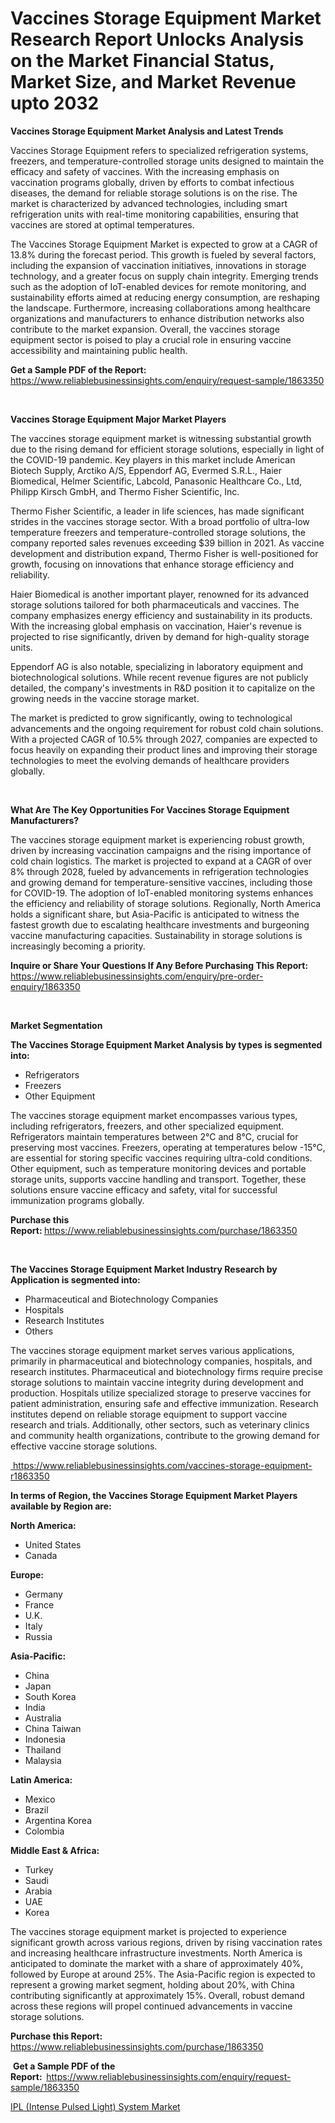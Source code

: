 <p><h1>Vaccines Storage Equipment Market Research Report Unlocks Analysis on the Market Financial Status, Market Size, and Market Revenue upto 2032</h1></p><p><strong>Vaccines Storage Equipment Market Analysis and Latest Trends</strong></p>
<p><p>Vaccines Storage Equipment refers to specialized refrigeration systems, freezers, and temperature-controlled storage units designed to maintain the efficacy and safety of vaccines. With the increasing emphasis on vaccination programs globally, driven by efforts to combat infectious diseases, the demand for reliable storage solutions is on the rise. The market is characterized by advanced technologies, including smart refrigeration units with real-time monitoring capabilities, ensuring that vaccines are stored at optimal temperatures.</p><p>The Vaccines Storage Equipment Market is expected to grow at a CAGR of 13.8% during the forecast period. This growth is fueled by several factors, including the expansion of vaccination initiatives, innovations in storage technology, and a greater focus on supply chain integrity. Emerging trends such as the adoption of IoT-enabled devices for remote monitoring, and sustainability efforts aimed at reducing energy consumption, are reshaping the landscape. Furthermore, increasing collaborations among healthcare organizations and manufacturers to enhance distribution networks also contribute to the market expansion. Overall, the vaccines storage equipment sector is poised to play a crucial role in ensuring vaccine accessibility and maintaining public health.</p></p>
<p><strong>Get a Sample PDF of the Report:&nbsp;</strong> <a href="https://www.reliablebusinessinsights.com/enquiry/request-sample/1863350?utm_campaign=2789&utm_medium=2&utm_source=Github&utm_content=ia&utm_term=05032025&utm_id=vaccines-storage-equipment">https://www.reliablebusinessinsights.com/enquiry/request-sample/1863350</a></p>
<p>&nbsp;</p>
<p><strong>Vaccines Storage Equipment Major Market Players</strong></p>
<p><p>The vaccines storage equipment market is witnessing substantial growth due to the rising demand for efficient storage solutions, especially in light of the COVID-19 pandemic. Key players in this market include American Biotech Supply, Arctiko A/S, Eppendorf AG, Evermed S.R.L., Haier Biomedical, Helmer Scientific, Labcold, Panasonic Healthcare Co., Ltd, Philipp Kirsch GmbH, and Thermo Fisher Scientific, Inc.</p><p>Thermo Fisher Scientific, a leader in life sciences, has made significant strides in the vaccines storage sector. With a broad portfolio of ultra-low temperature freezers and temperature-controlled storage solutions, the company reported sales revenues exceeding $39 billion in 2021. As vaccine development and distribution expand, Thermo Fisher is well-positioned for growth, focusing on innovations that enhance storage efficiency and reliability.</p><p>Haier Biomedical is another important player, renowned for its advanced storage solutions tailored for both pharmaceuticals and vaccines. The company emphasizes energy efficiency and sustainability in its products. With the increasing global emphasis on vaccination, Haier's revenue is projected to rise significantly, driven by demand for high-quality storage units.</p><p>Eppendorf AG is also notable, specializing in laboratory equipment and biotechnological solutions. While recent revenue figures are not publicly detailed, the company's investments in R&D position it to capitalize on the growing needs in the vaccine storage market.</p><p>The market is predicted to grow significantly, owing to technological advancements and the ongoing requirement for robust cold chain solutions. With a projected CAGR of 10.5% through 2027, companies are expected to focus heavily on expanding their product lines and improving their storage technologies to meet the evolving demands of healthcare providers globally.</p></p>
<p>&nbsp;</p>
<p><strong>What Are The Key Opportunities For Vaccines Storage Equipment Manufacturers?</strong></p>
<p><p>The vaccines storage equipment market is experiencing robust growth, driven by increasing vaccination campaigns and the rising importance of cold chain logistics. The market is projected to expand at a CAGR of over 8% through 2028, fueled by advancements in refrigeration technologies and growing demand for temperature-sensitive vaccines, including those for COVID-19. The adoption of IoT-enabled monitoring systems enhances the efficiency and reliability of storage solutions. Regionally, North America holds a significant share, but Asia-Pacific is anticipated to witness the fastest growth due to escalating healthcare investments and burgeoning vaccine manufacturing capacities. Sustainability in storage solutions is increasingly becoming a priority.</p></p>
<p><strong>Inquire or Share Your Questions If Any Before Purchasing This Report:</strong> <a href="https://www.reliablebusinessinsights.com/enquiry/pre-order-enquiry/1863350?utm_campaign=2789&utm_medium=2&utm_source=Github&utm_content=ia&utm_term=05032025&utm_id=vaccines-storage-equipment">https://www.reliablebusinessinsights.com/enquiry/pre-order-enquiry/1863350</a></p>
<p>&nbsp;</p>
<p><strong>Market Segmentation</strong></p>
<p><strong>The Vaccines Storage Equipment Market Analysis by types is segmented into:</strong></p>
<p><ul><li>Refrigerators</li><li>Freezers</li><li>Other Equipment</li></ul></p>
<p><p>The vaccines storage equipment market encompasses various types, including refrigerators, freezers, and other specialized equipment. Refrigerators maintain temperatures between 2°C and 8°C, crucial for preserving most vaccines. Freezers, operating at temperatures below -15°C, are essential for storing specific vaccines requiring ultra-cold conditions. Other equipment, such as temperature monitoring devices and portable storage units, supports vaccine handling and transport. Together, these solutions ensure vaccine efficacy and safety, vital for successful immunization programs globally.</p></p>
<p><strong>Purchase this Report:&nbsp;</strong><a href="https://www.reliablebusinessinsights.com/purchase/1863350?utm_campaign=2789&utm_medium=2&utm_source=Github&utm_content=ia&utm_term=05032025&utm_id=vaccines-storage-equipment">https://www.reliablebusinessinsights.com/purchase/1863350</a></p>
<p>&nbsp;</p>
<p><strong>The Vaccines Storage Equipment Market Industry Research by Application is segmented into:</strong></p>
<p><ul><li>Pharmaceutical and Biotechnology Companies</li><li>Hospitals</li><li>Research Institutes</li><li>Others</li></ul></p>
<p><p>The vaccines storage equipment market serves various applications, primarily in pharmaceutical and biotechnology companies, hospitals, and research institutes. Pharmaceutical and biotechnology firms require precise storage solutions to maintain vaccine integrity during development and production. Hospitals utilize specialized storage to preserve vaccines for patient administration, ensuring safe and effective immunization. Research institutes depend on reliable storage equipment to support vaccine research and trials. Additionally, other sectors, such as veterinary clinics and community health organizations, contribute to the growing demand for effective vaccine storage solutions.</p></p>
<p><a href="https://www.reliablebusinessinsights.com/vaccines-storage-equipment-r1863350?utm_campaign=2789&utm_medium=2&utm_source=Github&utm_content=ia&utm_term=05032025&utm_id=vaccines-storage-equipment">&nbsp;https://www.reliablebusinessinsights.com/vaccines-storage-equipment-r1863350</a></p>
<p><strong>In terms of Region, the Vaccines Storage Equipment Market Players available by Region are:</strong></p>
<p>
    <p> <strong> North America: </strong>
        <ul>
            <li>United States</li>
            <li>Canada</li>
        </ul>
        </p> 
    <p> <strong> Europe: </strong>
        <ul>
            <li>Germany</li>
            <li>France</li>
            <li>U.K.</li>
            <li>Italy</li>
            <li>Russia</li>
        </ul>
        </p> 
    <p> <strong> Asia-Pacific: </strong>
        <ul>
            <li>China</li>
            <li>Japan</li>
            <li>South Korea</li>
            <li>India</li>
            <li>Australia</li>
            <li>China Taiwan</li>
            <li>Indonesia</li>
            <li>Thailand</li>
            <li>Malaysia</li>
        </ul>
        </p> 
    <p> <strong> Latin America: </strong>
        <ul>
            <li>Mexico</li>
            <li>Brazil</li>
            <li>Argentina Korea</li>
            <li>Colombia</li>
        </ul>
        </p> 
    <p> <strong> Middle East & Africa: </strong>
        <ul>
            <li>Turkey</li>
            <li>Saudi</li>
            <li>Arabia</li>
            <li>UAE</li>
            <li>Korea</li>
        </ul>
    </p>
    </p>
<p><p>The vaccines storage equipment market is projected to experience significant growth across various regions, driven by rising vaccination rates and increasing healthcare infrastructure investments. North America is anticipated to dominate the market with a share of approximately 40%, followed by Europe at around 25%. The Asia-Pacific region is expected to represent a growing market segment, holding about 20%, with China contributing significantly at approximately 15%. Overall, robust demand across these regions will propel continued advancements in vaccine storage solutions.</p></p>
<p><strong>Purchase this Report: </strong><a href="https://www.reliablebusinessinsights.com/purchase/1863350?utm_campaign=2789&utm_medium=2&utm_source=Github&utm_content=ia&utm_term=05032025&utm_id=vaccines-storage-equipment">https://www.reliablebusinessinsights.com/purchase/1863350</a></p>
<p>&nbsp;<strong>Get a Sample PDF of the Report:&nbsp;&nbsp;</strong><a href="https://www.reliablebusinessinsights.com/enquiry/request-sample/1863350?utm_campaign=2789&utm_medium=2&utm_source=Github&utm_content=ia&utm_term=05032025&utm_id=vaccines-storage-equipment">https://www.reliablebusinessinsights.com/enquiry/request-sample/1863350</a></p>
<p><strong></strong></p>
<p><p><a href="https://github.com/ravenecashe/Market-Research-Report-List-1/blob/main/ipl-intense-pulsed-light-system-market.md?utm_campaign=2789&utm_medium=2&utm_source=Github&utm_content=ia&utm_term=05032025&utm_id=vaccines-storage-equipment">IPL (Intense Pulsed Light) System Market</a></p></p>